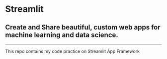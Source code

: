 # Streamlit

## Create and Share beautiful, custom web apps for machine learning and data science.

---

This repo contains my code practice on Streamlit App Framework
